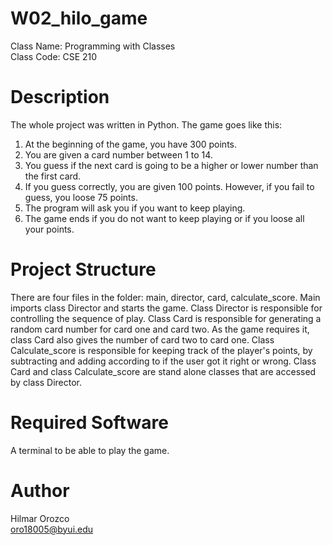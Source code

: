 # W02_hilo_game
Class Name: Programming with Classes <br>
Class Code: CSE 210 <br>

# Description
The whole project was written in Python. The game goes like this:
1. At the beginning of the game, you have 300 points.
2. You are given a card number between 1 to 14.
3. You guess if the next card is going to be a higher or lower number than the first card.
4. If you guess correctly, you are given 100 points. However, if you fail to guess, you loose 75 points.
5. The program will ask you if you want to keep playing.
6. The game ends if you do not want to keep playing or if you loose all your points. <br>

# Project Structure
There are four files in the folder: main, director, card, calculate_score. Main imports class Director and starts the game. Class Director is responsible for controlling the sequence of play. Class Card is responsible for generating a random card number for card one and card two. As the game requires it, class Card also gives the number of card two to card one. Class Calculate_score is responsible for keeping track of the player's points, by subtracting and adding according to if the user got it right or wrong. Class Card and class Calculate_score are stand alone classes that are accessed by class Director. <br>

# Required Software
A terminal to be able to play the game. <br>

# Author
Hilmar Orozco <br>
oro18005@byui.edu
